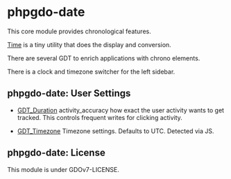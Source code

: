 # phpgdo-date

This core module provides chronological features.

[Time](Time.php) is a tiny utility that does the display and conversion.

There are several GDT to enrich applications with chrono elements.

There is a clock and timezone switcher for the left sidebar.


## phpgdo-date: User Settings

 - [GDT_Duration](GDT_Duration.php)  activity_accuracy how exact the user activity wants to get tracked. This controls frequent writes for clicking activity.

 - [GDT_Timezone](GDT_Timezone.php) Timezone settings. Defaults to UTC. Detected via JS.


## phpgdo-date: License

This module is under GDOv7-LICENSE.
